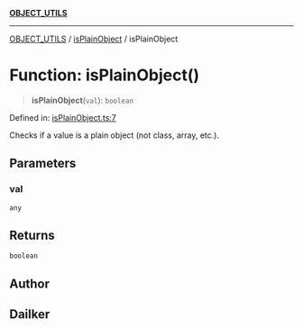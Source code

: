 [**OBJECT_UTILS**](../../README.md)

***

[OBJECT_UTILS](../../README.md) / [isPlainObject](../README.md) / isPlainObject

# Function: isPlainObject()

> **isPlainObject**(`val`): `boolean`

Defined in: [isPlainObject.ts:7](https://github.com/dailker/everyutil/blob/9ec04d41a381dab61073bf86e9abc70eaf55066d/src/object/isPlainObject.ts#L7)

Checks if a value is a plain object (not class, array, etc.).

## Parameters

### val

`any`

## Returns

`boolean`

## Author

## Dailker
